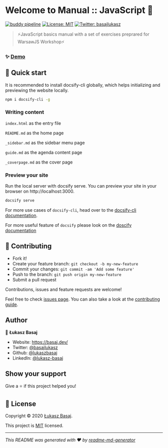 # Welcome to Manual :: JavaScript 👋
[![buddy pipeline](https://app.buddy.works/lbasaj/manual-javascript/pipelines/pipeline/213272/badge.svg?token=065ef370272ce3784a747af5fbd7814b4594a70cf2b796212a37335fc1f9b6ab "buddy pipeline")](https://app.buddy.works/lbasaj/manual-javascript/pipelines/pipeline/213272)
[![License: MIT](https://img.shields.io/badge/License-MIT-yellow.svg)](https://github.com/lukaszbasaj/manual-javascript/blob/master/LICENSE.md)
[![Twitter: basajlukasz](https://img.shields.io/twitter/follow/basajlukasz.svg?style=social)](https://twitter.com/basajlukasz)

> ⚡JavaScript basics manual with a set of exercises preprared for WarsawJS Workshop⚡


### ✨ [Demo](https://js-sandbox.basaj.dev/manual/)


## 🎉 Quick start 
It is recommended to install docsify-cli globally, which helps initializing and previewing the website locally.

```sh
npm i docsify-cli -g
```
### Writing content

`index.html` as the entry file

`README.md` as the home page

`_sidebar.md` as the sidebar menu page

`guide.md` as the agenda content page

`_coverpage.md` as the cover page


### Preview your site

Run the local server with docsify serve. You can preview your site in your browser on http://localhost:3000.

```sh
docsify serve
```

For more use cases of `docsify-cli`, head over to the [docsify-cli documentation](https://github.com/docsifyjs/docsify-cli).

For more useful feature of `docsify` please look on the [doscify documentation](https://docsify.js.org/)


## 🤝 Contributing

- Fork it!
- Create your feature branch: `git checkout -b my-new-feature`
- Commit your changes: `git commit -am 'Add some feature'`
- Push to the branch: `git push origin my-new-feature`
- Submit a pull request

Contributions, issues and feature requests are welcome!

Feel free to check [issues page](https://github.com/lukaszbasaj/manual-javascript/issues). You can also take a look at the [contributing guide](https://github.com/lukaszbasaj/manual-javascript/blob/master/CONTRIBUTING.md).



## Author

👤 **Łukasz Basaj**

* Website: https://basaj.dev/
* Twitter: [@basajlukasz](https://twitter.com/basajlukasz)
* Github: [@lukaszbasaj](https://github.com/lukaszbasaj)
* LinkedIn: [@lukasz-basaj](https://linkedin.com/in/lukasz-basaj)



## Show your support

Give a ⭐️ if this project helped you!


## 📝 License

Copyright © 2020 [Łukasz Basaj](https://github.com/lukaszbasaj).

This project is [MIT](https://github.com/lukaszbasaj/manual-javascript/blob/master/LICENSE.md) licensed.

***
_This README was generated with ❤️ by [readme-md-generator](https://github.com/kefranabg/readme-md-generator)_
